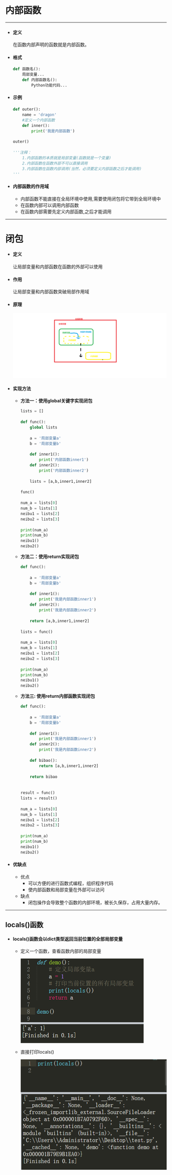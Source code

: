 内部函数
===

---

* #### 定义

    在函数内部声明的函数就是内部函数。

* #### 格式

    ```py
    def 函数名():
        局部变量...
        def 内部函数名():
            Python功能代码...
    ```

* #### 示例

    ```py
    def outer():
        name = 'dragon'
        #定义一个内部函数
        def inner():
            print('我是内部函数')

    outer()

    '''注释：
        1.内部函数的本质就是局部变量(函数就是一个变量)
        2.内部函数在函数外部不可以直接调用
        3.内部函数在函数内部调用(当然，必须要定义内部函数之后才能调用)
    '''
    ```

* #### 内部函数的作用域
    * 内部函数不能直接在全局环境中使用,需要使用闭包将它带到全局环境中
    * 在函数内部可以调用内部函数
    * 在函数内部需要先定义内部函数,之后才能调用

---

闭包
===

* #### 定义
    让局部变量和内部函数在函数的外部可以使用

* #### 作用
    让局部变量和内部函数突破局部作用域

* #### 原理

    ![](../images/闭包原理.png)

* #### 实现方法
    * **方法一：使用global关键字实现闭包**
        ```py
        lists = []

        def func():
            global lists
            
            a = '局部变量a'
            b = '局部变量b'
            
            def inner1():
                print('内部函数inner1')
            def inner2():
                print('内部函数inner2')
            
            lists = [a,b,inner1,inner2]

        func()

        num_a = lists[0]
        num_b = lists[1]
        neibu1 = lists[2]
        neibu2 = lists[3]

        print(num_a)
        print(num_b)
        neibu1()
        neibu2()
        ```
    * **方法二：使用return实现闭包**
        ```py
        def func():
	
            a = '局部变量a'
            b = '局部变量b'
            
            def inner1():
                print('我是内部函数inner1')
            def inner2():
                print('我是内部函数inner2')
            
            return [a,b,inner1,inner2]

        lists = func()

        num_a = lists[0]
        num_b = lists[1]
        neibu1 = lists[2]
        neibu2 = lists[3]

        print(num_a)
        print(num_b)
        neibu1()
        neibu2()
        ```
    * **方法三: 使用return内部函数实现闭包**
        ```py
        def func():
	
            a = '局部变量a'
            b = '局部变量b'
            
            def inner1():
                print('我是内部函数inner1')
            def inner2():
                print('我是内部函数inner2')
            
            def bibao():
                return [a,b,inner1,inner2]
            
            return bibao
            

        result = func()
        lists = result()

        num_a = lists[0]
        num_b = lists[1]
        neibu1 = lists[2]
        neibu2 = lists[3]

        print(num_a)
        print(num_b)
        neibu1()
        neibu2()
        ```

* #### 优缺点

    * 优点
        * 可以方便的进行函数式编程，组织程序代码
        * 使内部函数和局部变量在外部可以访问
    * 缺点
        * 闭包操作会导致整个函数的内部环境，被长久保存，占用大量内存。

---

## locals()函数

* #### locals()函数会以dict类型返回当前位置的全部局部变量

    * 定义一个函数，查看函数内部的局部变量

        ![](../images/locals1.png)

    * 直接打印locals()

        ![](../images/locals2.png)




